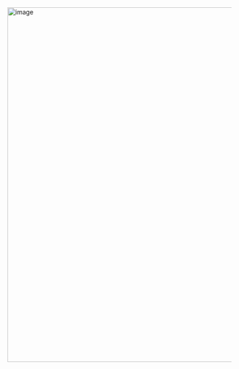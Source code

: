 <img width="914" height="795" alt="image" src="https://github.com/user-attachments/assets/51a52071-ca49-494f-aff2-227ee5735233" />
